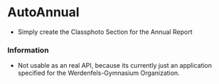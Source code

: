 # AutoAnnual
- Simply create the Classphoto Section for the Annual Report

### Information
- Not usable as an real API, because its currently just an application specified for the Werdenfels-Gymnasium Organization.


